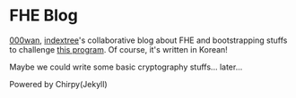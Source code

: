 # FHE Blog

[000wan](https://github.com/000wan), [indextree](https://github.com/indextree)'s collaborative blog about FHE and bootstrapping stuffs to challenge [this program](https://github.com/privacy-scaling-explorations/acceleration-program/issues/18). Of course, it's written in Korean!

Maybe we could write some basic cryptography stuffs... later...

Powered by Chirpy(Jekyll)
